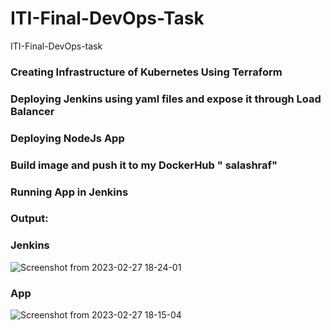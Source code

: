# ITI-Final-DevOps-Task
ITI-Final-DevOps-task 

### Creating Infrastructure of Kubernetes Using Terraform

### Deploying Jenkins using yaml files and expose it through Load Balancer

### Deploying NodeJs App 

### Build image and push it to my DockerHub " salashraf"

### Running App in Jenkins 

### Output: 

### Jenkins

![Screenshot from 2023-02-27 18-24-01](https://user-images.githubusercontent.com/119735396/221620906-6e31592f-fde0-4280-939d-462e2069776d.png)

### App

![Screenshot from 2023-02-27 18-15-04](https://user-images.githubusercontent.com/119735396/221620561-7c43e4cb-933b-4df0-b5d5-b26e0e269865.png)

